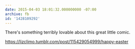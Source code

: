 ```yaml
---
date: 2015-04-03 18:01:32.000000000 -07:00
archive: fb
id: '1428109292'
---
```


There's something terribly lovable about this great little comic.

https://lizclimo.tumblr.com/post/115429054999/happy-easter